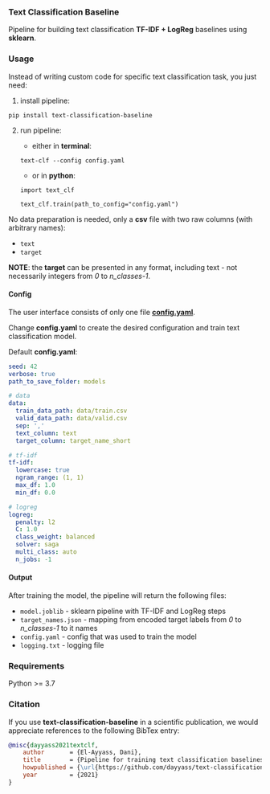 ### Text Classification Baseline
Pipeline for building text classification **TF-IDF + LogReg** baselines using **sklearn**.

### Usage
Instead of writing custom code for specific text classification task, you just need:
1. install pipeline:
```shell script
pip install text-classification-baseline
```
2. run pipeline:

    - either in **terminal**:
    ```shell script
    text-clf --config config.yaml
    ```
    
    - or in **python**:
    ```python3
    import text_clf
    
    text_clf.train(path_to_config="config.yaml")
    ```

No data preparation is needed, only a **csv** file with two raw columns (with arbitrary names):
- `text`
- `target`

**NOTE**: the **target** can be presented in any format, including text - not necessarily integers from *0* to *n_classes-1*.

#### Config
The user interface consists of only one file [**config.yaml**](https://github.com/dayyass/text-classification-baseline/blob/main/config.yaml).

Change **config.yaml** to create the desired configuration and train text classification model.

Default **config.yaml**:
```yaml
seed: 42
verbose: true
path_to_save_folder: models

# data
data:
  train_data_path: data/train.csv
  valid_data_path: data/valid.csv
  sep: ','
  text_column: text
  target_column: target_name_short

# tf-idf
tf-idf:
  lowercase: true
  ngram_range: (1, 1)
  max_df: 1.0
  min_df: 0.0

# logreg
logreg:
  penalty: l2
  C: 1.0
  class_weight: balanced
  solver: saga
  multi_class: auto
  n_jobs: -1
```

#### Output
After training the model, the pipeline will return the following files:
- `model.joblib` - sklearn pipeline with TF-IDF and LogReg steps
- `target_names.json` - mapping from encoded target labels from *0* to *n_classes-1* to it names
- `config.yaml` - config that was used to train the model
- `logging.txt` - logging file

### Requirements
Python >= 3.7

### Citation
If you use **text-classification-baseline** in a scientific publication, we would appreciate references to the following BibTex entry:
```bibtex
@misc{dayyass2021textclf,
    author       = {El-Ayyass, Dani},
    title        = {Pipeline for training text classification baselines},
    howpublished = {\url{https://github.com/dayyass/text-classification-baseline}},
    year         = {2021}
}
```
